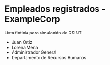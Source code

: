 # Empleados registrados - ExampleCorp

Lista ficticia para simulación de OSINT:
- Juan Ortiz
- Lorena Mena
- Administrador General
- Departamento de Recursos Humanos